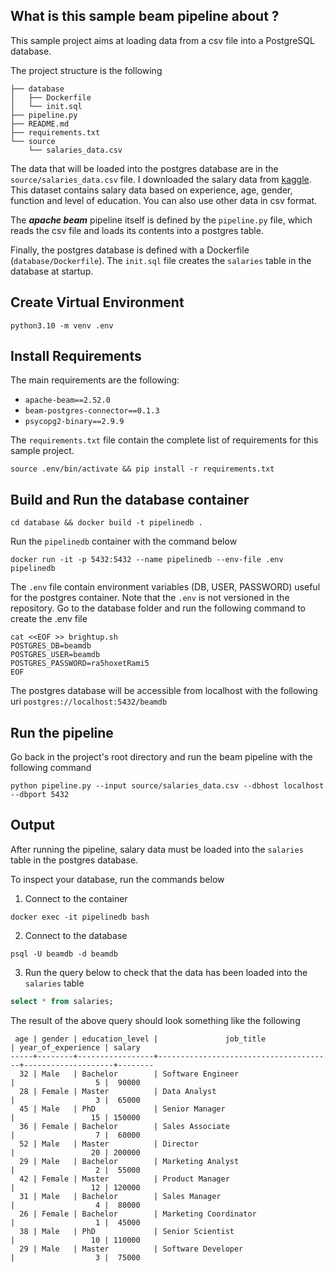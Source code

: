 ## What is this sample beam pipeline about ?
This sample project aims at loading data from a csv file into a PostgreSQL 
database.

The project structure is the following
```
├── database
│   ├── Dockerfile
│   └── init.sql
├── pipeline.py
├── README.md
├── requirements.txt
└── source
    └── salaries_data.csv
```

The data that will be loaded into the postgres database are in the 
```source/salaries_data.csv``` file. I downloaded the salary data from
[kaggle](https://www.kaggle.com/datasets/mohithsairamreddy/salary-data).
This dataset contains salary data based on experience, age, gender, function and
level of education. You can also use other data in csv format.

The ***apache beam*** pipeline itself is defined by the ```pipeline.py``` file, 
which reads the csv file and loads its contents into a postgres table.

Finally, the postgres database is defined with a Dockerfile 
(```database/Dockerfile```). The ``init.sql`` file creates the ``salaries`` 
table in the database at startup.


## Create Virtual Environment
```commandline
python3.10 -m venv .env
```

## Install Requirements

The main requirements are the following:
* ```apache-beam==2.52.0```
* ```beam-postgres-connector==0.1.3```
* ```psycopg2-binary==2.9.9```

The ```requirements.txt``` file contain the complete list of requirements
for this sample project.

```commandline
source .env/bin/activate && pip install -r requirements.txt
```

## Build and Run the database container

```commandline
cd database && docker build -t pipelinedb .
```
Run the ```pipelinedb``` container with the command below
```commandline
docker run -it -p 5432:5432 --name pipelinedb --env-file .env pipelinedb
```
The ```.env``` file contain environment variables (DB, USER, PASSWORD) useful for 
the postgres container. Note that the ```.env``` is not versioned in the repository.
Go to the database folder and run the following command to create the .env file

```commandline
cat <<EOF >> brightup.sh
POSTGRES_DB=beamdb
POSTGRES_USER=beamdb
POSTGRES_PASSWORD=ra5hoxetRami5
EOF
```

The postgres database will be accessible from localhost with the following uri
```postgres://localhost:5432/beamdb```

## Run the pipeline

Go back in the project's root directory and run the beam pipeline with the 
following command

```commandline
python pipeline.py --input source/salaries_data.csv --dbhost localhost --dbport 5432
```

## Output

After running the pipeline, salary data must be loaded into the ``salaries`` 
table in the postgres database.

To inspect your database, run the commands below

1. Connect to the container
```commandline
docker exec -it pipelinedb bash
```
2. Connect to the database
```commandline
psql -U beamdb -d beamdb
```
3. Run the query below to check that the data has been loaded into the 
```salaries``` table
```sql
select * from salaries;
```
The result of the above query should look something like the following
```
 age | gender | education_level |               job_title               | year_of_experience | salary 
-----+--------+-----------------+---------------------------------------+--------------------+--------
  32 | Male   | Bachelor        | Software Engineer                     |                  5 |  90000
  28 | Female | Master          | Data Analyst                          |                  3 |  65000
  45 | Male   | PhD             | Senior Manager                        |                 15 | 150000
  36 | Female | Bachelor        | Sales Associate                       |                  7 |  60000
  52 | Male   | Master          | Director                              |                 20 | 200000
  29 | Male   | Bachelor        | Marketing Analyst                     |                  2 |  55000
  42 | Female | Master          | Product Manager                       |                 12 | 120000
  31 | Male   | Bachelor        | Sales Manager                         |                  4 |  80000
  26 | Female | Bachelor        | Marketing Coordinator                 |                  1 |  45000
  38 | Male   | PhD             | Senior Scientist                      |                 10 | 110000
  29 | Male   | Master          | Software Developer                    |                  3 |  75000
```






